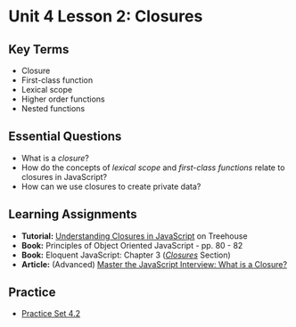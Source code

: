 # Unit 4 Lesson 2: Closures

## Key Terms
* Closure
* First-class function
* Lexical scope
* Higher order functions
* Nested functions

## Essential Questions
* What is a _closure_?
* How do the concepts of _lexical scope_ and _first-class functions_ relate to closures in JavaScript?
* How can we use closures to create private data?

## Learning Assignments
* **Tutorial:** [Understanding Closures in JavaScript](https://teamtreehouse.com/library/understanding-closures-in-javascript) on Treehouse
* **Book:** Principles of Object Oriented JavaScript - pp. 80 - 82
* **Book:** Eloquent JavaScript: Chapter 3 ([_Closures_](https://eloquentjavascript.net/03_functions.html#h_hOd+yVxaku) Section) 
* **Article:** (Advanced) [Master the JavaScript Interview: What is a Closure?](https://medium.com/javascript-scene/master-the-javascript-interview-what-is-a-closure-b2f0d2152b36)

## Practice
* [Practice Set 4.2](https://github.com/The-Marcy-Lab-School/se-unit-4/blob/master/lesson-2-closures/practice-set-4_2/exercises.md)

